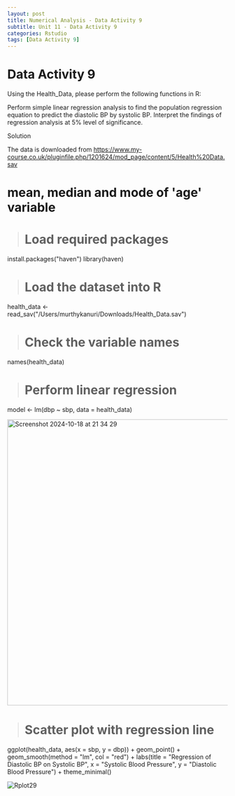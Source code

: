 ```yaml
---
layout: post
title: Numerical Analysis - Data Activity 9
subtitle: Unit 11 - Data Activity 9
categories: Rstudio
tags: [Data Activity 9]
---
```

# Data Activity 9

Using the Health_Data, please perform the following functions in R:

Perform simple linear regression analysis to find the population regression equation to predict the diastolic BP by systolic BP.
Interpret the findings of regression analysis at 5% level of significance.

Solution

The data is downloaded from https://www.my-course.co.uk/pluginfile.php/1201624/mod_page/content/5/Health%20Data.sav

# mean, median and mode of 'age' variable

> # Load required packages
install.packages("haven")
library(haven)

> # Load the dataset into R
health_data <- read_sav("/Users/murthykanuri/Downloads/Health_Data.sav")

> # Check the variable names
names(health_data)

> # Perform linear regression
model <- lm(dbp ~ sbp, data = health_data)

<img width="653" alt="Screenshot 2024-10-18 at 21 34 29" src="https://github.com/user-attachments/assets/2e7f04be-c4a1-4158-bff8-7f186662ca98">


> #  Scatter plot with regression line
ggplot(health_data, aes(x = sbp, y = dbp)) +
  geom_point() +
  geom_smooth(method = "lm", col = "red") +
  labs(title = "Regression of Diastolic BP on Systolic BP",
       x = "Systolic Blood Pressure",
       y = "Diastolic Blood Pressure") +
  theme_minimal()

![Rplot29](https://github.com/user-attachments/assets/394ec69f-7e39-4c41-9b81-a249b75ef5f4)




